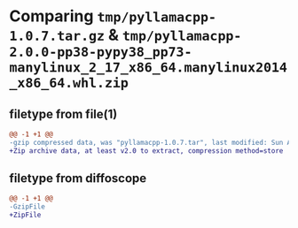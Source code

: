 # Comparing `tmp/pyllamacpp-1.0.7.tar.gz` & `tmp/pyllamacpp-2.0.0-pp38-pypy38_pp73-manylinux_2_17_x86_64.manylinux2014_x86_64.whl.zip`

## filetype from file(1)

```diff
@@ -1 +1 @@
-gzip compressed data, was "pyllamacpp-1.0.7.tar", last modified: Sun Apr 23 02:06:06 2023, max compression
+Zip archive data, at least v2.0 to extract, compression method=store
```

## filetype from diffoscope

```diff
@@ -1 +1 @@
-GzipFile
+ZipFile
```

